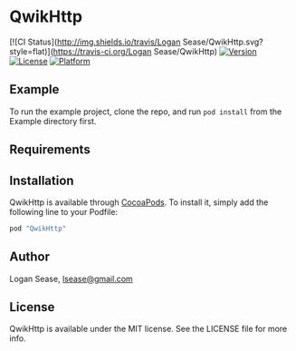 # QwikHttp

[![CI Status](http://img.shields.io/travis/Logan Sease/QwikHttp.svg?style=flat)](https://travis-ci.org/Logan Sease/QwikHttp)
[![Version](https://img.shields.io/cocoapods/v/QwikHttp.svg?style=flat)](http://cocoapods.org/pods/QwikHttp)
[![License](https://img.shields.io/cocoapods/l/QwikHttp.svg?style=flat)](http://cocoapods.org/pods/QwikHttp)
[![Platform](https://img.shields.io/cocoapods/p/QwikHttp.svg?style=flat)](http://cocoapods.org/pods/QwikHttp)

## Example

To run the example project, clone the repo, and run `pod install` from the Example directory first.

## Requirements

## Installation

QwikHttp is available through [CocoaPods](http://cocoapods.org). To install
it, simply add the following line to your Podfile:

```ruby
pod "QwikHttp"
```

## Author

Logan Sease, lsease@gmail.com

## License

QwikHttp is available under the MIT license. See the LICENSE file for more info.
